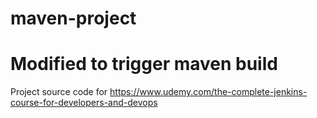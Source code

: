 # maven-project
# Modified to trigger maven build
Project source code for https://www.udemy.com/the-complete-jenkins-course-for-developers-and-devops
